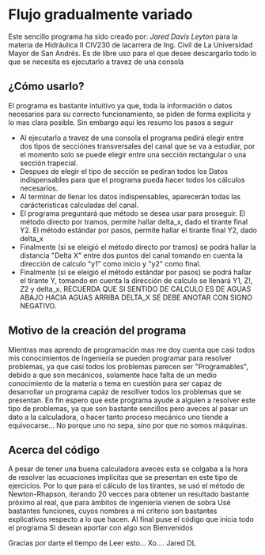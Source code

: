 # **Flujo gradualmente variado**
Este sencillo programa ha sido creado por: *Jared Davis Leyton* para la materia de Hidráulica II CIV230 de lacarrera de Ing. Civil de La Universidad Mayor de San Andrés.
Es de libre uso para el que desee descargarlo todo lo que se necesita es ejecutarlo a travez de una consola

## ¿Cómo usarlo?
El programa es bastante intuitivo ya que, toda la información o datos necesarios para su correcto funcionamiento, se piden de forma explícita y lo mas clara posible. Sin embargo aquí les resumo los pasos a seguir
- Al ejecutarlo a travez de una consola el programa pedirá elegir entre dos tipos de secciónes transversales del canal que se va a estudiar, por el momento solo se puede elegir entre una sección rectangular o una sección trapecial.
- Despues de elegir el tipo de seccíón se pediran todos los Datos indispensables para que el programa pueda hacer todos los cálculos necesarios.
- Al terminar de llenar los datos indispensables, aparecerán todas las carácteristicas calculadas del canal.
- El programa preguntará que método se desea usar para proseguir. El método directo por tramos, permite hallar delta_x, dado el tirante final Y2. El método estándar por pasos, permite hallar el tirante final Y2, dado delta_x
- Finalmente (si se eleigió el método directo por tramos) se podrá hallar la distancia "Delta X" entre dos puntos del canal tomando en cuenta la dirección de calculo "y1" como inicio y "y2" como final.
- Finalmente (si se eleigió el método estándar por pasos) se podrá hallar el tirante Y, tomando en cuenta la dirección de calculo se llenará Y1, Z!, Z2 y delta_x. RECUERDA QUE SI SENTIDO DE CALCULO ES DE AGUAS ABAJO HACIA AGUAS ARRIBA DELTA_X SE DEBE ANOTAR CON SIGNO NEGATIVO.

## Motivo de la creación del programa
 Mientras mas aprendo de programación mas me doy cuenta que casi todos mis conocimientos de Ingeniería se pueden programar para resolver problemas, ya que casi todos  los problemas parecen ser "Programables", debido a que son mecánicos, solamente hace falta de un medio conocimiento de la materia o tema en cuestión para ser capaz de desarrollar un programa capáz de resollver todos los problemas que se presentan.
 En fin espero que este programa ayude a alguien a resolver este tipo de problemas, ya que son bastante sencillos pero aveces al pasar un dato a la calculadora, o hacer tanto proceso mecánico uno tiende a equivocarse... No porque uno no sepa, sino por que no somos máquinas.
##  Acerca del código
A pesar de tener una buena calculadora aveces esta se colgaba a la hora de resolver las ecuaciones implícitas que se presentan en este tipo de ejercicios. Por lo que para el cálculo de los tirantes, se usó el método de Newton-Rhapson, iterando 20 vecces para obtener un resultado bastante próximo al real, que para ámbitos de ingeniería vienen de sobra
Usé bastantes funciones, cuyos nombres a mi criterio son bastantes explicativos respecto a lo que hacen.
Al final puse el código que inicia todo el programa
Si desean aportar con algo son Bienvenidos

Gracias por darte el tiempo de Leer esto... Xo.... Jared DL
